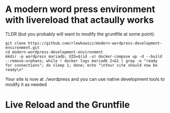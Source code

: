# A modern word press environment with livereload that actaully works
TLDR (but you probably will want to modify the gruntfile at some point):
```
git clone https://github.com/rlewkowicz/modern-wordpress-development-environment.git
cd modern-wordpress-development-environment
mkdir -p wordpress mariadb; UID=$(id -u) docker-compose up -d --build --remove-orphans; while ! docker logs mariadb 2>&1 | grep -o "ready for connections"; do sleep 1; done; echo "\nYour site should now be ready\n"
```

Your site is now at ./wordpress and you can use native development tools to modify it as needed 

# Live Reload and the Gruntfile


